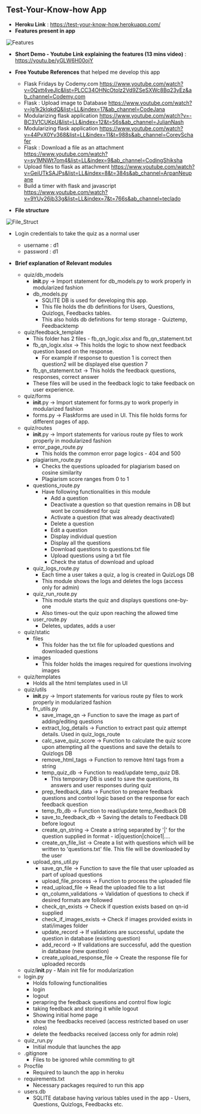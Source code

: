 ## Test-Your-Know-how App

- **Heroku Link** : https://test-your-know-how.herokuapp.com/
- **Features present in app**

![Features](https://github.com/anilbhatt1/Quiz_Flask_App/blob/master/Test_your_know_how_features.png)
    
- **Short Demo - Youtube Link explaining the features (13 mins video)** : https://youtu.be/yGLW6H00ojY

- **Free Youtube References** that helped me develop this app

  - Flask Fridays by Codemy.com https://www.youtube.com/watch?v=0Qxtt4veJIc&list=PLCC34OHNcOtolz2Vd9ZSeSXWc8Bq23yEz&ab_channel=Codemy.com
  - Flask : Upload image to Database https://www.youtube.com/watch?v=lg1k2klqkdQ&list=LL&index=17&ab_channel=CodeJana
  - Modularizing flask application https://www.youtube.com/watch?v=-BC3V1CUKpU&list=LL&index=12&t=56s&ab_channel=JulianNash
  - Modularizing flask application https://www.youtube.com/watch?v=44PvX0Yv368&list=LL&index=11&t=988s&ab_channel=CoreySchafer
  - Flask : Download a file as an attachment https://www.youtube.com/watch?v=sy1MNWt7om4&list=LL&index=9&ab_channel=CodingShiksha
  - Upload files to flask as attachment https://www.youtube.com/watch?v=GeiUTkSAJPs&list=LL&index=8&t=384s&ab_channel=ArpanNeupane
  - Build a timer with flask and javascript https://www.youtube.com/watch?v=9YUy26jb33g&list=LL&index=7&t=766s&ab_channel=teclado

- **File structure**

![File_Struct](https://github.com/anilbhatt1/Quiz_Flask_App/blob/master/Directory_Structure.png)

- Login credentials to take the quiz as a normal user 
    - username : d1 
    - password : d1 

- **Brief explanation of Relevant modules**
    - quiz/db_models
        - __init__.py -> Import statement for db_models.py to work properly in modularized fashion
        - db_models.py
            - SQLITE DB is used for developing this app.
            - This file holds the db definitions for Users, Questions, Quizlogs, Feedbacks tables.
            - This also holds db definitions for temp storage - Quiztemp, Feedbacktemp
    - quiz/feedback_template
        - This folder has 2 files - fb_qn_logic.xlsx and fb_qn_statement.txt
        - fb_qn_logix.xlsx -> This holds the logic to show next feedback question based on the response.
            - For example if response to question 1 is correct then question2 will be displayed else question 7
        - fb_qn_statement.txt -> This holds the feedback questions, responses, correct answer
        - These files will be used in the feedback logic to take feedback on user experience.
    - quiz/forms
        - __init__.py -> Import statement for forms.py to work properly in modularized fashion
        - forms.py -> Flaskforms are used in UI. This file holds forms for different pages of app.
    - quiz/routes
        - __init__.py -> Import statements for various route py files to work properly in modularized fashion
        - error_page_route.py 
            - This holds the common error page logics - 404 and 500
        - plagiarism_route.py
            - Checks the questions uploaded for plagiarism based on cosine similarity
            - Plagiarism score ranges from 0 to 1            
        - questions_route.py
            - Have following functionalities in this module
                - Add a question
                - Deactivate a question so that question remains in DB but wont be considered for quiz
                - Activate a question (that was already deactivated)
                - Delete a question
                - Edit a question
                - Display individual question
                - Display all the questions
                - Download questions to questions.txt file
                - Upload questions using a txt file
                - Check the status of download and upload
        - quiz_logs_route.py
            - Each time a user takes a quiz, a log is created in QuizLogs DB
            - This module shows the logs and deletes the logs (access only for admin)       
        - quiz_run_route.py
            - This module starts the quiz and displays questions one-by-one
            - Also times-out the quiz upon reaching the allowed time
        - user_route.py   
            - Deletes, updates, adds a user
    - quiz/static
        - files
            - This folder has the txt file for uploaded questions and downloaded questions
        - images
            - This folder holds the images required for questions involving images 
    - quiz/templates
        - Holds all the html templates used in UI
    - quiz/utils
        - __init__.py -> Import statements for various route py files to work properly in modularized fashion
        - fn_utils.py 
            - save_image_qn -> Function to save the image as part of adding/editing questions
            - extract_log_details -> Function to extract past quiz attempt details. Used in quiz_logs_route
            - calc_save_quiz_score -> Function to calculate the quiz score upon attempting all the questions and save the details to Quizlogs DB
            - remove_html_tags -> Function to remove html tags from a string
            - temp_quiz_db -> Function to read/update temp_quiz DB. 
                - This temporary DB is used to save the questions, its answers and user responses during quiz
            - prep_feedback_data -> Function to prepare feedback questions and control logic based on the response for each feedback question
            - temp_fb_db -> Function to read/update temp_feedback DB
            - save_to_feedback_db -> Saving the details to Feedback DB before logout
            - create_qn_string -> Create a string separated by '|' for the question supplied in format - id|question|choice1|....
            - create_qn_file_list -> Create a list with questions which will be written to 'questions.txt' file. This file will be downloaded by the user
        - upload_qns_util.py
            - save_qn_file -> Function to save the file that user uploaded as part of upload questions
            - upload_file_process -> Function to process the uploaded file
            - read_upload_file -> Read the uploaded file to a list
            - qn_column_validations -> Validation of questions to check if desired formats are followed
            - check_qn_exists -> Check if question exists based on qn-id supplied
            - check_if_images_exists -> Check if images provided exists in stati/images folder
            - update_record -> If validations are successful, update the question in database (existing question)
            - add_record -> If validations are successful, add the question in database (new question)             
            - create_upload_response_file -> Create the response file for uploaded records
    - quiz/__init__.py
            - Main init file for modularization
    - login.py
        - Holds following functionalities
        - login
        - logout
        - perapring the feedback questions and control flow logic
        - taking feedback and storing it while logout
        - Showing initial home page 
        - show the feedbacks received (access restricted based on user roles)
        - delete the feedbacks received (access only for admin role)
    - quiz_run.py
        - Initial module that launches the app
    - .gitignore
        - Files to be ignored while commiting to git
    - Procfile
        - Required to launch the app in heroku
    - requirements.txt
        - Necessary packages required to run this app
    - users.db
        - SQLITE database having various tables used in the app -  Users, Questions, Quizlogs, Feedbacks etc.
        
    
    